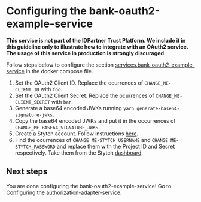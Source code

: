 # Configuring the bank-oauth2-example-service
**This service is not part of the IDPartner Trust Platform. We include it in this guideline only to illustrate how to integrate with an OAuth2 service. The usage of this service in production is strongly discuraged.**


Follow steps below to configure the section [services.bank-oauth2-example-service](https://github.com/idpartner-app/trust-platform-example/blob/trustPlatformExample/docker-compose.yml#L21) in the docker compose file.

1. Set the OAuth2 Client ID. Replace the ocurrences of `CHANGE_ME-CLIENT_ID` with `foo`.
1. Set the OAuth2 Client Secret. Replace the ocurrences of `CHANGE_ME-CLIENT_SECRET` with `bar`.
1. Generate a base64 encoded JWKs running `yarn generate-base64-signature-jwks`.
1. Copy the base64 encoded JWKs and put it in the occurrences of `CHANGE_ME-BASE64_SIGNATURE_JWKS`.
1. Create a Stytch account. Follow instructions [here](https://stytch.com/start-now).
1. Find the ocurrences of `CHANGE_ME-STYTCH_USERNAME` and `CHANGE_ME-STYTCH_PASSWORD` and replace them with the Project ID and Secret respectively. Take them from the Stytch [dashboard](https://stytch.com/dashboard/api-keys).

## Next steps
You are done configuring the bank-oauth2-example-service! Go to [Configuring the authorization-adapter-service](configuring-authorization-adapter-service.md).